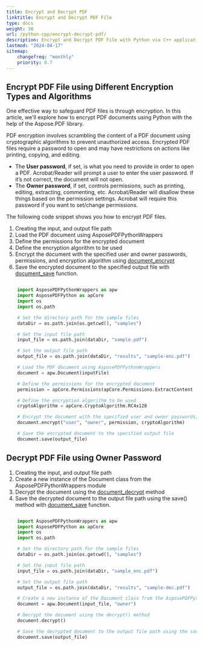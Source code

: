 ```yaml
---
title: Encrypt and Decrypt PDF
linktitle: Encrypt and Decrypt PDF File
type: docs
weight: 30
url: /python-cpp/encrypt-decrypt-pdf/
description: Encrypt and Decrypt PDF File with Python via C++ application.
lastmod: "2024-04-17"
sitemap:
    changefreq: "monthly"
    priority: 0.7
---
```


## Encrypt PDF File using Different Encryption Types and Algorithms

One effective way to safeguard PDF files is through encryption. In this article, we'll explore how to encrypt PDF documents using Python with the help of the Aspose.PDF library.

PDF encryption involves scrambling the content of a PDF document using cryptographic algorithms to prevent unauthorized access. Encrypted PDF files require a password to open and may have restrictions on actions like printing, copying, and editing.

- The **User password**, if set, is what you need to provide in order to open a PDF. Acrobat/Reader will prompt a user to enter the user password. If it’s not correct, the document will not open.
- The **Owner password**, if set, controls permissions, such as printing, editing, extracting, commenting, etc. Acrobat/Reader will disallow these things based on the permission settings. Acrobat will require this password if you want to set/change permissions.

The following code snippet shows you how to encrypt PDF files.

1. Creating the input, and output file path
1. Load the PDF document using AsposePDFPythonWrappers
1. Define the permissions for the encrypted document
1. Define the encryption algorithm to be used
1. Encrypt the document with the specified user and owner passwords, permissions, and encryption algorithm using [document_encrypt](https://reference.aspose.com/pdf/python-cpp/core/document_encrypt/)
1. Save the encrypted document to the specified output file with [document_save](https://reference.aspose.com/pdf/python-cpp/core/document_save/) function.

```python

    import AsposePDFPythonWrappers as apw
    import AsposePDFPython as apCore
    import os
    import os.path

    # Set the directory path for the sample files
    dataDir = os.path.join(os.getcwd(), "samples")

    # Set the input file path
    input_file = os.path.join(dataDir, "sample.pdf")

    # Set the output file path
    output_file = os.path.join(dataDir, "results", "sample-enc.pdf")

    # Load the PDF document using AsposePDFPythonWrappers
    document = apw.Document(inputFile)

    # Define the permissions for the encrypted document
    permission = apCore.Permissions(apCore.Permissions.ExtractContent | apCore.ModifyContent)

    # Define the encryption algorithm to be used
    cryptoAlgorithm = apCore.CryptoAlgorithm.RC4x128

    # Encrypt the document with the specified user and owner passwords, permissions, and encryption algorithm
    document.encrypt("user", "owner", permission, cryptoAlgorithm)

    # Save the encrypted document to the specified output file
    document.save(output_file)
```

## Decrypt PDF File using Owner Password

1. Creating the input, and output file path
1. Create a new instance of the Document class from the AsposePDFPythonWrappers module
1. Decrypt the document using the [document_decrypt](https://reference.aspose.com/pdf/python-cpp/core/document_decrypt/) method
1. Save the decrypted document to the output file path using the save() method with [document_save](https://reference.aspose.com/pdf/python-cpp/core/document_save/) function.

```Python

    import AsposePDFPythonWrappers as apw
    import AsposePDFPython as apCore
    import os
    import os.path

    # Set the directory path for the sample files
    dataDir = os.path.join(os.getcwd(), "samples")

    # Set the input file path
    input_file = os.path.join(dataDir, "sample_enc.pdf")

    # Set the output file path
    output_file = os.path.join(dataDir, "results", "sample-dec.pdf")

    # Create a new instance of the Document class from the AsposePDFPythonWrappers module
    document = apw.Document(input_file, "owner")

    # Decrypt the document using the decrypt() method
    document.decrypt()

    # Save the decrypted document to the output file path using the save() method
    document.save(output_file)
```

